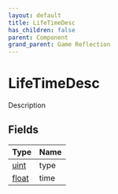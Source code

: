 ```yaml
---
layout: default
title: LifeTimeDesc
has_children: false
parent: Component
grand_parent: Game Reflection
---
```

# LifeTimeDesc
Description 

## Fields
| Type | Name |
|:-------------|:--------------|
| [uint](/game-reflection/components/uint.md) | type |
| [float](/game-reflection/components/float.md) | time |
